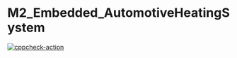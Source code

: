 # M2_Embedded_AutomotiveHeatingSystem
[![cppcheck-action](https://github.com/Datta-Kishore-Dantla/M2-Embedded_AutomotiveHeatingSystem/actions/workflows/main.yml/badge.svg)](https://github.com/Datta-Kishore-Dantla/M2-Embedded_AutomotiveHeatingSystem/actions/workflows/main.yml)

